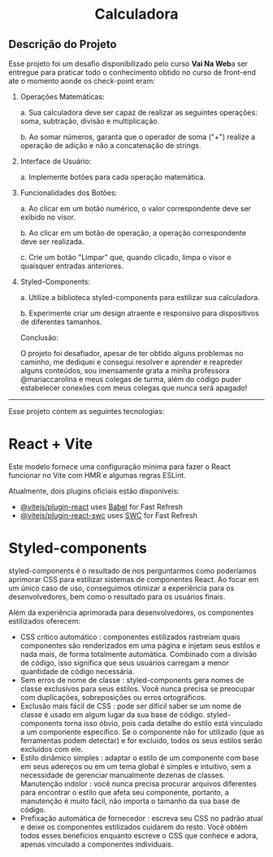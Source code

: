 <h1 align="center"> Calculadora  </h1>

<h2>Descrição do Projeto</h2>
<p>
 Esse projeto foi um desafio disponibilizado pelo curso <strong>Vai Na Web</strong>a ser entregue para praticar todo o conhecimento obtido no curso de front-end ate o momento aonde os check-point eram:


 1. Operações Matemáticas:
   
    a. Sua calculadora deve ser capaz de realizar as seguintes operações: soma, subtração, divisão e multiplicação.
   
    b. Ao somar números, garanta que o operador de soma ("+") realize a operação de adição e não a concatenação de strings.
   
2. Interface de Usuário:
   
    a. Implemente botões para cada operação matemática.
   
3. Funcionalidades dos Botões:
   
    a. Ao clicar em um botão numérico, o valor correspondente deve ser exibido no visor.
   
    b. Ao clicar em um botão de operação, a operação correspondente deve ser realizada.
   
    c. Crie um botão "Limpar" que, quando clicado, limpa o visor e quaisquer entradas anteriores.
   
4. Styled-Components:
   
    a. Utilize a biblioteca styled-components para estilizar sua calculadora.
   
    b. Experimente criar um design atraente e responsivo para dispositivos de diferentes tamanhos.
   

   Conclusão:

   O projeto foi desafiador, apesar de ter obtido alguns problemas no caminho, me dediquei e consegui resolver e aprender e reapreder alguns conteúdos, sou imensamente grata a minha professora @mariaccarolina e meus colegas de turma, além do código puder estabelecer conexões com meus colegas que nunca será apagado! 
   
</p>
   
 -------------------------------------------------------------------------------------------------------------------------------------------------------------  
 
Esse projeto contem as seguintes tecnologias:



# React + Vite

Este modelo fornece uma configuração mínima para fazer o React funcionar no Vite com HMR e algumas regras ESLint.

Atualmente, dois plugins oficiais estão disponíveis:

- [@vitejs/plugin-react](https://github.com/vitejs/vite-plugin-react/blob/main/packages/plugin-react/README.md) uses [Babel](https://babeljs.io/) for Fast Refresh
- [@vitejs/plugin-react-swc](https://github.com/vitejs/vite-plugin-react-swc) uses [SWC](https://swc.rs/) for Fast Refresh

# Styled-components

  styled-components é o resultado de nos perguntarmos como poderíamos aprimorar CSS para estilizar sistemas de componentes React. Ao focar em um único caso de uso, conseguimos otimizar a experiência para os desenvolvedores, bem como o resultado para os usuários finais.

  Além da experiência aprimorada para desenvolvedores, os componentes estilizados oferecem:

  - CSS crítico automático : componentes estilizados rastreiam quais componentes são renderizados em uma página e injetam seus estilos e nada mais, de forma totalmente automática. Combinado com a divisão de código, isso significa que seus usuários carregam a menor quantidade de código necessária.
  - Sem erros de nome de classe : styled-components gera nomes de classe exclusivos para seus estilos. Você nunca precisa se preocupar com duplicações, sobreposições ou erros ortográficos.
  - Exclusão mais fácil de CSS : pode ser difícil saber se um nome de classe é usado em algum lugar da sua base de código. styled-components torna isso óbvio, pois cada detalhe do estilo está vinculado a um componente específico. Se o componente não for utilizado (que as ferramentas podem detectar) e for excluído, todos os seus estilos serão excluídos com ele.
  - Estilo dinâmico simples : adaptar o estilo de um componente com base em seus adereços ou em um tema global é simples e intuitivo, sem a necessidade de     gerenciar manualmente dezenas de classes.
  Manutenção indolor : você nunca precisa procurar arquivos diferentes para encontrar o estilo que afeta seu componente, portanto, a manutenção é muito fácil,  não importa o tamanho da sua base de código.
  - Prefixação automática de fornecedor : escreva seu CSS no padrão atual e deixe os componentes estilizados cuidarem do resto.
  Você obtém todos esses benefícios enquanto escreve o CSS que conhece e adora, apenas vinculado a componentes individuais.





